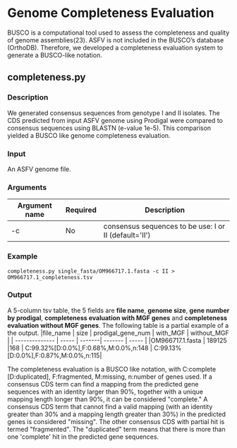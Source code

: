# Genome Completeness Evaluation
BUSCO is a computational tool used to assess the completeness and quality of genome assemblies(23). ASFV is not included in the BUSCO’s database (OrthoDB). Therefore, we developed a completeness evaluation system to generate a BUSCO-like notation. 
## completeness.py
### Description
We generated consensus sequences from genotype I and II isolates. The CDS predicted from input ASFV genome using Prodigal were compared to consensus sequences using BLASTN (e-value 1e-5). This comparison yielded a BUSCO like genome completeness evaluation.
### Input
An ASFV genome file.
### Arguments
| Argument name	  | Required | Description |
| --------------  | ----- | -------- |
| -c |  No  | consensus sequences to be use: I or II (default='II')  |

### Example
```
completeness.py single_fasta/OM966717.1.fasta -c II > OM966717.1_completeness.tsv
```
### Output
A 5-column tsv table, the 5 fields are **file name**, **genome size**, **gene number by prodigal**, **completeness evaluation with MGF genes** and **completeness evaluation without MGF genes**. The following table is a partial example of a the output.
|file_name  |  size  |  prodigal_gene_num    |   with_MGF    |    without_MGF |
| --------------  | ----- | -------| -------  | ----- |
|OM966717.1.fasta    |    189125  |168   |  C:99.32%[D:0.0%],F:0.68%,M:0.0%,n:148 |  C:99.13%[D:0.0%],F:0.87%,M:0.0%,n:115|

The completeness evaluation is a BUSCO like notation, with C:complete [D:duplicated], F:fragmented, M:missing, n:number of genes used. If a consensus CDS term can find a mapping from the predicted gene sequences with an identity larger than 90%, together with a unique mapping length longer than 90%, it can be considered "complete." A consensus CDS term that cannot find a valid mapping (with an identity greater than 30% and a mapping length greater than 30%) in the predicted genes is considered "missing". The other consensus CDS with partial hit is termed "fragmented". The "duplicated" term means that there is more than one 'complete' hit in the predicted gene sequences.
